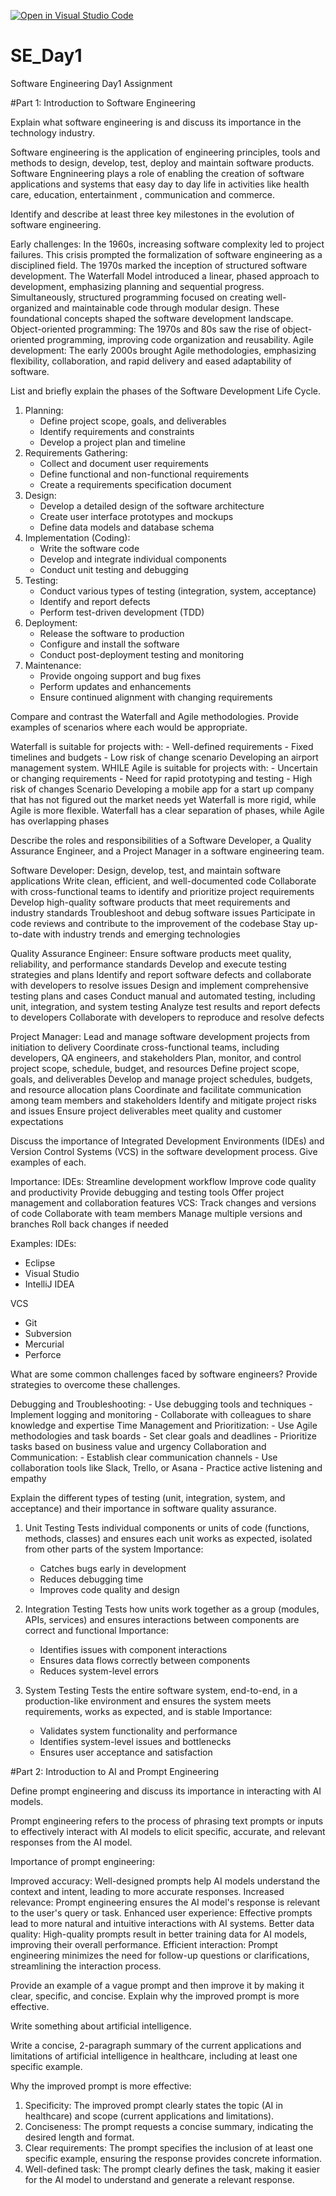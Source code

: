 [![Open in Visual Studio Code](https://classroom.github.com/assets/open-in-vscode-2e0aaae1b6195c2367325f4f02e2d04e9abb55f0b24a779b69b11b9e10269abc.svg)](https://classroom.github.com/online_ide?assignment_repo_id=15567419&assignment_repo_type=AssignmentRepo)
# SE_Day1
Software Engineering Day1 Assignment

#Part 1: Introduction to Software Engineering

Explain what software engineering is and discuss its importance in the technology industry.

Software engineering is the application of engineering principles, tools and methods to design, develop, test, deploy and maintain software products. 
Software Engnineering plays a role of enabling the creation of software applications and systems that easy day to day life in activities like health care, education, entertainment , communication and commerce.


Identify and describe at least three key milestones in the evolution of software engineering.

Early challenges: In the 1960s, increasing software complexity led to project failures. This crisis prompted the formalization of software engineering as a disciplined field.
The 1970s marked the inception of structured software development. The Waterfall Model introduced a linear, phased approach to development, emphasizing planning and sequential progress. Simultaneously, structured programming focused on creating well-organized and maintainable code through modular design. These foundational concepts shaped the software development landscape.
Object-oriented programming: The 1970s and 80s saw the rise of object-oriented programming, improving code organization and reusability.
Agile development: The early 2000s brought Agile methodologies, emphasizing flexibility, collaboration, and rapid delivery and eased adaptability of software.


List and briefly explain the phases of the Software Development Life Cycle.

1. Planning:
    - Define project scope, goals, and deliverables
    - Identify requirements and constraints
    - Develop a project plan and timeline
2. Requirements Gathering:
    - Collect and document user requirements
    - Define functional and non-functional requirements
    - Create a requirements specification document
3. Design:
    - Develop a detailed design of the software architecture
    - Create user interface prototypes and mockups
    - Define data models and database schema
4. Implementation (Coding):
    - Write the software code
    - Develop and integrate individual components
    - Conduct unit testing and debugging
5. Testing:
    - Conduct various types of testing (integration, system, acceptance)
    - Identify and report defects
    - Perform test-driven development (TDD)
6. Deployment:
    - Release the software to production
    - Configure and install the software
    - Conduct post-deployment testing and monitoring
7. Maintenance:
    - Provide ongoing support and bug fixes
    - Perform updates and enhancements
    - Ensure continued alignment with changing requirements



Compare and contrast the Waterfall and Agile methodologies. Provide examples of scenarios where each would be appropriate.

Waterfall is suitable for projects with:
    - Well-defined requirements
    - Fixed timelines and budgets
    - Low risk of change
  scenario
  Developing an airport management system.
WHILE
  Agile is suitable for projects with:
    - Uncertain or changing requirements
    - Need for rapid prototyping and testing
    - High risk of changes
Scenario 
Developing a mobile app for a start up company that has not figured out the market needs yet
  Waterfall is more rigid, while Agile is more flexible.
  Waterfall has a clear separation of phases, while Agile has overlapping phases



Describe the roles and responsibilities of a Software Developer, a Quality Assurance Engineer, and a Project Manager in a software engineering team.

Software Developer:
    Design, develop, test, and maintain software applications
    Write clean, efficient, and well-documented code
    Collaborate with cross-functional teams to identify and prioritize project requirements
    Develop high-quality software products that meet requirements and industry standards
    Troubleshoot and debug software issues
    Participate in code reviews and contribute to the improvement of the codebase
    Stay up-to-date with industry trends and emerging technologies

Quality Assurance Engineer:
    Ensure software products meet quality, reliability, and performance standards
    Develop and execute testing strategies and plans
    Identify and report software defects and collaborate with developers to resolve issues
    Design and implement comprehensive testing plans and cases
    Conduct manual and automated testing, including unit, integration, and system testing
    Analyze test results and report defects to developers
    Collaborate with developers to reproduce and resolve defects

Project Manager:
    Lead and manage software development projects from initiation to delivery
    Coordinate cross-functional teams, including developers, QA engineers, and stakeholders
    Plan, monitor, and control project scope, schedule, budget, and resources
    Define project scope, goals, and deliverables
    Develop and manage project schedules, budgets, and resource allocation plans
    Coordinate and facilitate communication among team members and stakeholders
    Identify and mitigate project risks and issues
    Ensure project deliverables meet quality and customer expectations


Discuss the importance of Integrated Development Environments (IDEs) and Version Control Systems (VCS) in the software development process. Give examples of each.

Importance:
IDEs:
 Streamline development workflow
 Improve code quality and productivity
 Provide debugging and testing tools
 Offer project management and collaboration features
 VCS:
 Track changes and versions of code
 Collaborate with team members
 Manage multiple versions and branches
 Roll back changes if needed

Examples:
IDEs:
- Eclipse
- Visual Studio
- IntelliJ IDEA

VCS
- Git
- Subversion
- Mercurial
- Perforce

What are some common challenges faced by software engineers? Provide strategies to overcome these challenges.

Debugging and Troubleshooting:
    - Use debugging tools and techniques
    - Implement logging and monitoring
    - Collaborate with colleagues to share knowledge and expertise
Time Management and Prioritization:
    - Use Agile methodologies and task boards
    - Set clear goals and deadlines
    - Prioritize tasks based on business value and urgency
Collaboration and Communication:
    - Establish clear communication channels
    - Use collaboration tools like Slack, Trello, or Asana
    - Practice active listening and empathy

Explain the different types of testing (unit, integration, system, and acceptance) and their importance in software quality assurance.

1. Unit Testing
Tests individual components or units of code (functions, methods, classes) and ensures each unit works as expected, isolated from other parts of the system
Importance:
    - Catches bugs early in development
    - Reduces debugging time
    - Improves code quality and design

2. Integration Testing
Tests how units work together as a group (modules, APIs, services) and ensures interactions between components are correct and functional
Importance:
    - Identifies issues with component interactions
    - Ensures data flows correctly between components
    - Reduces system-level errors

3. System Testing
 Tests the entire software system, end-to-end, in a production-like environment and ensures the system meets requirements, works as expected, and is stable
 Importance:
    - Validates system functionality and performance
    - Identifies system-level issues and bottlenecks
    - Ensures user acceptance and satisfaction


#Part 2: Introduction to AI and Prompt Engineering


Define prompt engineering and discuss its importance in interacting with AI models.

Prompt engineering refers to the process of phrasing text prompts or inputs to effectively interact with AI models to elicit specific, accurate, and relevant responses from the AI model.

Importance of prompt engineering:

Improved accuracy: Well-designed prompts help AI models understand the context and intent, leading to more accurate responses.
Increased relevance: Prompt engineering ensures the AI model's response is relevant to the user's query or task.
Enhanced user experience: Effective prompts lead to more natural and intuitive interactions with AI systems.
Better data quality: High-quality prompts result in better training data for AI models, improving their overall performance.
Efficient interaction: Prompt engineering minimizes the need for follow-up questions or clarifications, streamlining the interaction process.


Provide an example of a vague prompt and then improve it by making it clear, specific, and concise. Explain why the improved prompt is more effective.

Write something about artificial intelligence.

Write a concise, 2-paragraph summary of the current applications and limitations of artificial intelligence in healthcare, including at least one specific example.

Why the improved prompt is more effective:

1. Specificity: The improved prompt clearly states the topic (AI in healthcare) and scope (current applications and limitations).
2. Conciseness: The prompt requests a concise summary, indicating the desired length and format.
3. Clear requirements: The prompt specifies the inclusion of at least one specific example, ensuring the response provides concrete information.
4. Well-defined task: The prompt clearly defines the task, making it easier for the AI model to understand and generate a relevant response.

